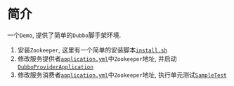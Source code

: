 # 简介
一个`Demo`, 提供了简单的`Dubbo`脚手架环境.

1. 安装`Zookeeper`, 这里有一个简单的安装脚本[`install.sh`](../ahao-spring-cloud-zookeeper/script/install.sh)
1. 修改服务提供者[`application.yml`](./ahao-spring-boot-dubbo-provider/src/main/resources/application.yml)中`Zookeeper`地址, 并启动[`DubboProviderApplication`](./ahao-spring-boot-dubbo-provider/src/main/java/moe/ahao/spring/boot/DubboProviderApplication.java)
2. 修改服务消费者[`application.yml`](./ahao-spring-boot-dubbo-consumer/src/main/resources/application.yml)中`Zookeeper`地址, 执行单元测试[`SampleTest`](./ahao-spring-boot-dubbo-consumer/src/test/java/moe/ahao/spring/boot/dubbo/SampleTest.java)
